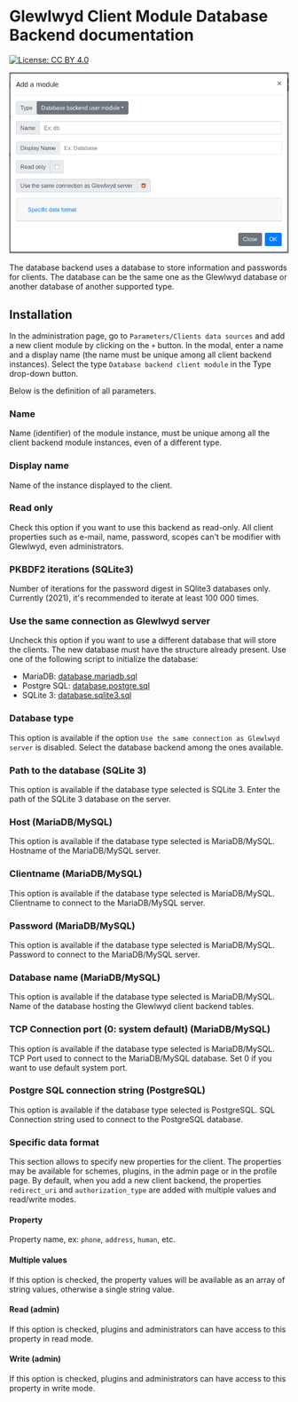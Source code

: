 # Glewlwyd Client Module Database Backend documentation

[![License: CC BY 4.0](https://licensebuttons.net/l/by/4.0/80x15.png)](https://creativecommons.org/licenses/by/4.0/)

![mod-client-database](screenshots/mod-user-database.png)

The database backend uses a database to store information and passwords for clients. The database can be the same one as the Glewlwyd database or another database of another supported type.

## Installation

In the administration page, go to `Parameters/Clients data sources` and add a new client module by clicking on the `+` button. In the modal, enter a name and a display name (the name must be unique among all client backend instances).
Select the type `Database backend client module` in the Type drop-down button.

Below is the definition of all parameters.

### Name

Name (identifier) of the module instance, must be unique among all the client backend module instances, even of a different type.

### Display name

Name of the instance displayed to the client.

### Read only

Check this option if you want to use this backend as read-only. All client properties such as e-mail, name, password, scopes can't be modifier with Glewlwyd, even administrators.

### PKBDF2 iterations (SQLite3)

Number of iterations for the password digest in SQlite3 databases only. Currently (2021), it's recommended to iterate at least 100 000 times.

### Use the same connection as Glewlwyd server

Uncheck this option if you want to use a different database that will store the clients. The new database must have the structure already present. Use one of the following script to initialize the database:

- MariaDB: [database.mariadb.sql](../src/client/database.mariadb.sql)
- Postgre SQL: [database.postgre.sql](../src/client/database.postgre.sql)
- SQLite 3: [database.sqlite3.sql](../src/client/database.sqlite3.sql)

### Database type

This option is available if the option `Use the same connection as Glewlwyd server` is disabled.
Select the database backend among the ones available.

### Path to the database (SQLite 3)

This option is available if the database type selected is SQLite 3.
Enter the path of the SQLite 3 database on the server.

### Host (MariaDB/MySQL)

This option is available if the database type selected is MariaDB/MySQL.
Hostname of the MariaDB/MySQL server.

### Clientname (MariaDB/MySQL)

This option is available if the database type selected is MariaDB/MySQL.
Clientname to connect to the MariaDB/MySQL server.

### Password (MariaDB/MySQL)

This option is available if the database type selected is MariaDB/MySQL.
Password to connect to the MariaDB/MySQL server.

### Database name (MariaDB/MySQL)

This option is available if the database type selected is MariaDB/MySQL.
Name of the database hosting the Glewlwyd client backend tables.

### TCP Connection port (0: system default) (MariaDB/MySQL)

This option is available if the database type selected is MariaDB/MySQL.
TCP Port used to connect to the MariaDB/MySQL database. Set 0 if you want to use default system port.

### Postgre SQL connection string (PostgreSQL)

This option is available if the database type selected is PostgreSQL.
SQL Connection string used to connect to the PostgreSQL database.

### Specific data format

This section allows to specify new properties for the client. The properties may be available for schemes, plugins, in the admin page or in the profile page. By default, when you add a new client backend, the properties `redirect_uri` and `authorization_type` are added with multiple values and read/write modes.

#### Property

Property name, ex: `phone`, `address`, `human`, etc.

#### Multiple values

If this option is checked, the property values will be available as an array of string values, otherwise a single string value.

#### Read (admin)

If this option is checked, plugins and administrators can have access to this property in read mode.

#### Write (admin)

If this option is checked, plugins and administrators can have access to this property in write mode.
